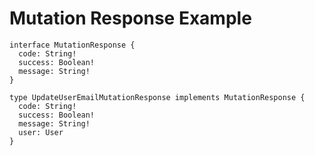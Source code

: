 # Mutation Response Example

```gql
interface MutationResponse {
  code: String!
  success: Boolean!
  message: String!
}
```

```gql
type UpdateUserEmailMutationResponse implements MutationResponse {
  code: String!
  success: Boolean!
  message: String!
  user: User
}
```
